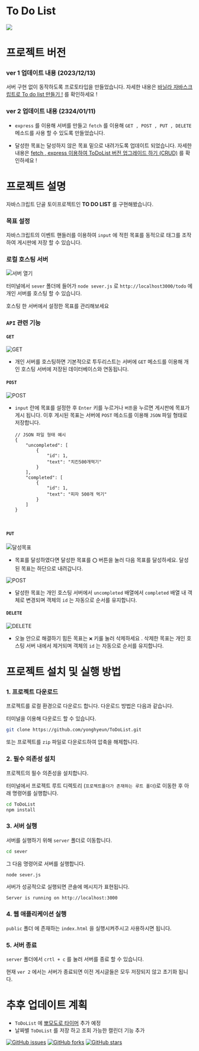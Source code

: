 # To Do List

<img src = 'https://velog.velcdn.com/images/yonghyeun/post/1427b669-b96a-4fb2-b74f-3600f6baa2bf/image.gif'>

# 프로젝트 버전

### **ver 1** 업데이트 내용 (2023/12/13)

서버 구현 없이 동작하도록 프로토타입을 만들었습니다.
자세한 내용은 <a href = 'https://velog.io/@yonghyeun/%EB%B0%94%EB%8B%90%EB%9D%BC-%EC%9E%90%EB%B0%94%EC%8A%A4%ED%81%AC%EB%A6%BD%ED%8A%B8%EB%A1%9C-To-do-list-%EB%A7%8C%EB%93%A4%EA%B8%B0'>바닐라 자바스크립트로 To do list 만들기 !</a> 를 확인하세요 !

### **ver 2** 업데이트 내용 (2324/01/11)

- `express` 를 이용해 서버를 만들고 `fetch` 를 이용해 `GET , POST , PUT , DELETE` 메소드를 사용 할 수 있도록 만들었습니다.

- 달성한 목표는 달성하지 않은 목표 밑으로 내려가도록 업데이트 되었습니다.
  자세한 내용은 <a href = 'https://velog.io/@yonghyeun/fetch-express-%EC%9D%B4%EC%9A%A9%ED%95%98%EC%97%AC-ToDoList-%EB%B2%84%EC%A0%84-%EC%97%85%EA%B7%B8%EB%A0%88%EC%9D%B4%EB%93%9C-%ED%95%98%EA%B8%B0'>fetch , express 이용하여 ToDoList 버전 업그레이드 하기 (CRUD)</a> 를 확인하세요 !

# 프로젝트 설명

자바스크립트 단골 토이프로젝트인 **TO DO LIST** 를 구현해봤습니다.

### 목표 설정

자바스크립트의 이벤트 핸들러를 이용하여 `input` 에 적힌 목표를 동적으로 태그를 조작하여 게시판에 저장 할 수 있습니다.

### 로컬 호스팅 서버

<img src = 'https://velog.velcdn.com/images/yonghyeun/post/2a2cd3d8-7478-4ddf-ab56-7a5ffc05dff0/image.gif' alt = '서버 열기'>

터미널에서 `sever` 폴더에 들어가 `node sever.js` 로 `http://localhost3000/todo` 에 개인 서버를 호스팅 할 수 있습니다.

호스팅 한 서버에서 설정한 목표를 관리해보세요

### `API` 관련 기능

#### `GET`

<img src = 'https://velog.velcdn.com/images/yonghyeun/post/fa994ee7-e329-4b54-8430-0b811b196322/image.gif' alt = 'GET'>

- 개인 서버를 호스팅하면 기본적으로 투두리스트는 서버에 `GET` 메소드를 이용해 개인 호스팅 서버에 저장된 데이터베이스와 연동됩니다.
  <br>

#### `POST`

<img src = 'https://velog.velcdn.com/images/yonghyeun/post/617318ac-aa85-4c08-8a43-944be9b28c6b/image.gif' alt = 'POST'>

- `input` 란에 목표를 설정한 후 `Enter` 키를 누르거나 `버튼`을 누르면 게시판에 목표가 게시 됩니다. 이후 게시된 목표는 서버에 `POST` 메소드를 이용해 `JSON` 파일 형태로 저장합니다.
  ```
  // JSON 파일 형태 예시
  {
      "uncompleted": [
          {
              "id": 1,
              "text": "치킨500개먹기"
          }
      ],
      "completed": [
          {
              "id": 1,
              "text": "피자 500개 먹기"
          }
      ]
  }
  ```
  <br>

#### `PUT`

<img src = 'https://velog.velcdn.com/images/yonghyeun/post/59ecab64-fe32-4201-ac61-2d0bad566877/image.gif' alt = '달성목표'>
<br>

- 목표를 달성하였다면 달성한 목표를 `⭕` 버튼을 눌러 다음 목표를 달성하세요. 달성된 목표는 하단으로 내려갑니다.

<img src = 'https://velog.velcdn.com/images/yonghyeun/post/1d12862a-99f5-4638-b8bd-f87b2eddf938/image.gif' alt = 'POST'>

- 달성한 목표는 개인 호스팅 서버에서 `uncompleted` 배열에서 `completed` 배열 내 객체로 변경되며 객체의 `id` 는 자동으로 순서를 유지합니다.

#### `DELETE`

<img src = 'https://velog.velcdn.com/images/yonghyeun/post/d81317ec-a258-46ad-a617-8fa1ec07c7ed/image.gif' alt = 'DELETE'>

- 오늘 안으로 해결하기 힘든 목표는 `❌️` 키룰 눌러 삭제하세요 . 삭제한 목표는 개인 호스팅 서버 내에서 제거되며 객체의 `id` 는 자동으로 순서를 유지합니다.

# 프로젝트 설치 및 실행 방법

### 1. 프로젝트 다운로드

프로젝트를 로컬 환경으로 다운로드 합니다. 다운로드 방법은 다음과 같습니다.

터미널을 이용해 다운로드 할 수 있습니다.

```bash
git clone https://github.com/yonghyeun/ToDoList.git
```

또는 프로젝트를 `zip` 파일로 다운로드하여 압축을 해제합니다.

### 2. 필수 의존성 설치

프로젝트의 필수 의존성을 설치합니다.

터미널에서 프로젝트 루트 디렉토리 (`프로젝트폴더가 존재하는 루트 폴더`)로 이동한 후 아래 명령어를 실행합니다.

```bash
cd ToDoList
npm install
```

### 3. 서버 실행

서버를 실행하기 위해 `server` 폴더로 이동합니다.

```bash
cd sever
```

그 다음 명령어로 서버를 실행합니다.

```bash
node sever.js
```

서버가 성공적으로 실행되면 콘솔에 메시지가 표현됩니다.

```ardurion
Server is running on http://localhost:3000
```

### 4. 웹 애플리케이션 실행

`public` 폴더 에 존재하는 `index.html` 을 실행시켜주시고 사용하시면 됩니다.

### 5. 서버 종료

`server` 폴더에서 `crtl + c` 를 눌러 서버를 종료 할 수 있습니다.

현재 `ver 2` 에서는 서버가 종료되면 이전 게시글들은 모두 저장되지 않고 초기화 됩니다.

# 추후 업데이트 계획

- `ToDoList` 에 <a href = 'https://github.com/yonghyeun/BBomodoroTimer'>뽀모도로 타이머</a> 추가 예정
- 날짜별 `ToDoList` 를 저장 하고 조회 가능한 캘린더 기능 추가

[![GitHub issues](https://img.shields.io/github/issues/yonghyeun/ToDoList)](https://github.com/yonghyeun/ToDoList/issues)
[![GitHub forks](https://img.shields.io/github/forks/yonghyeun/ToDoList)](https://github.com/yonghyeun/ToDoList/network)
[![GitHub stars](https://img.shields.io/github/stars/yonghyeun/ToDoList)](https://github.com/yonghyeun/ToDoList/stargazers)
